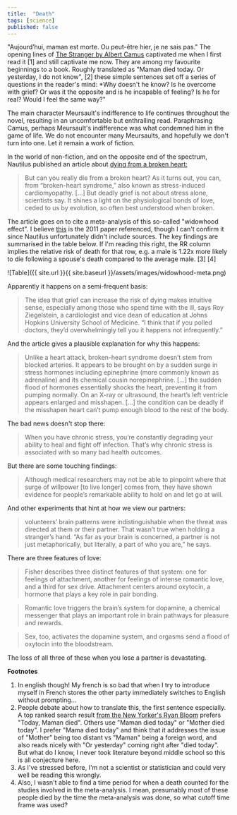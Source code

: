 ```yaml
---
title:  "Death"
tags: [science]
published: false
---
```


"Aujourd’hui, maman est morte. Ou peut-être hier, je ne sais pas." The opening lines of [The Stranger by Albert Camus](https://en.wikipedia.org/wiki/The_Stranger_(Camus_novel) "Stranger") captivated me when I first read it \[1\] and still captivate me now. They are among my favourite beginnings to a book. Roughly translated as "Maman died today. Or yesterday, I do not know", \[2\] these simple sentences set off a series of questions in the reader's mind: *Why doesn't he know? Is he overcome with grief? Or was it the opposite and is he incapable of feeling? Is he for real? Would I feel the same way?"

The main character Meursault's indifference to life continues throughout the novel, resulting in an uncomfortable but enthralling read. Paraphrasing Camus, perhaps Meursault's indifference was what condemned him in the game of life. We do not encounter many Meursaults, and hopefully we don't turn into one. Let it remain a work of fiction.

In the world of non-fiction, and on the opposite end of the spectrum, Nautilus published an article about [dying from a broken heart:](http://nautil.us/issue/15/turbulence/can-you-die-from-a-broken-heart "nautilus")

> But can you really die from a broken heart? As it turns out, you can, from “broken-heart syndrome,” also known as stress-induced cardiomyopathy. \[...\] But deadly grief is not about stress alone, scientists say. It shines a light on the physiological bonds of love, ceded to us by evolution, so often best understood when broken.

The article goes on to cite a meta-analysis of this so-called "widowhood effect". I believe [this](https://journals.plos.org/plosone/article?id=10.1371/journal.pone.0023465 "paper") is the 2011 paper referenced, though I can't confirm it since Nautilus unfortunately didn't include sources. The key findings are summarised in the table below. If I'm reading this right, the RR column implies the relative risk of death for that row, e.g. a male is 1.22x more likely to die following a spouse's death compared to the average male. \[3\] \[4\]

![Table]({{ site.url }}{{ site.baseurl }}/assets/images/widowhood-meta.png)

Apparently it happens on a semi-frequent basis: 

> The idea that grief can increase the risk of dying makes intuitive sense, especially among those who spend time with the ill, says Roy Ziegelstein, a cardiologist and vice dean of education at Johns Hopkins University School of Medicine. “I think that if you polled doctors, they’d overwhelmingly tell you it happens not infrequently.”

And the article gives a plausible explanation for why this happens:

> Unlike a heart attack, broken-heart syndrome doesn’t stem from blocked arteries. It appears to be brought on by a sudden surge in stress hormones including epinephrine (more commonly known as adrenaline) and its chemical cousin norepinephrine. \[...\] the sudden flood of hormones essentially shocks the heart, preventing it from pumping normally. On an X-ray or ultrasound, the heart’s left ventricle appears enlarged and misshapen. \[...\] the condition can be deadly if the misshapen heart can’t pump enough blood to the rest of the body.

The bad news doesn't stop there:

> When you have chronic stress, you’re constantly degrading your ability to heal and fight off infection. That’s why chronic stress is associated with so many bad health outcomes.

But there are some touching findings:

> Although medical researchers may not be able to pinpoint where that surge of willpower \[to live longer\] comes from, they have shown evidence for people’s remarkable ability to hold on and let go at will. 

And other experiments that hint at how we view our partners:

> volunteers’ brain patterns were indistinguishable when the threat was directed at them or their partner. That wasn’t true when holding a stranger’s hand. “As far as your brain is concerned, a partner is not just metaphorically, but literally, a part of who you are,” he says.

There are three features of love:

> Fisher describes three distinct features of that system: one for feelings of attachment, another for feelings of intense romantic love, and a third for sex drive. Attachment centers around oxytocin, a hormone that plays a key role in pair bonding.

> Romantic love triggers the brain’s system for dopamine, a chemical messenger that plays an important role in brain pathways for pleasure and rewards.

> Sex, too, activates the dopamine system, and orgasms send a flood of oxytocin into the bloodstream. 

The loss of all three of these when you lose a partner is devastating. 

**Footnotes**
1. In english though! My french is so bad that when I try to introduce myself in French stores the other party immediately switches to English without prompting...
2. People debate about how to translate this, the first sentence especially. A top ranked search result [from the New Yorker's Ryan Bloom](https://www.newyorker.com/books/page-turner/lost-in-translation-what-the-first-line-of-the-stranger-should-be "new yorker") prefers "Today, Maman died". Others use "Maman died today" or "Mother died today". I prefer "Mama died today" and think that it addresses the issue of "Mother" being too distant vs "Maman" being a foreign word, and also reads nicely with "Or yesterday" coming right after "died today". But what do I know, I never took literature beyond middle school so this is all conjecture here.   
3. As I've stressed before, I'm not a scientist or statistician and could very well be reading this wrongly.
4. Also, I wasn't able to find a time period for when a death counted for the studies involved in the meta-analysis. I mean, presumably most of these people died by the time the meta-analysis was done, so what cutoff time frame was used? 
